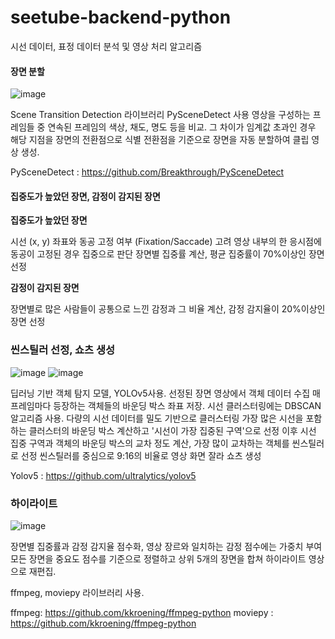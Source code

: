 # seetube-backend-python
시선 데이터, 표정 데이터 분석 및 영상 처리 알고리즘

#### 장면 분할


![image](https://github.com/capstone-nineteen/seetube-backend-python/assets/71063214/429481eb-cb64-4602-a87a-8b37a95bafa4)


Scene Transition Detection 라이브러리 PySceneDetect 사용
영상을 구성하는 프레임들 중 연속된 프레임의 색상, 채도, 명도 등을 비교. 그 차이가 임계값 초과인 경우 해당 지점을 장면의 전환점으로 식별
전환점을 기준으로 장면을 자동 분할하여 클립 영상 생성.

PySceneDetect : https://github.com/Breakthrough/PySceneDetect

#### 집중도가 높았던 장면, 감정이 감지된 장면



**집중도가 높았던 장면**

시선 (x, y) 좌표와 동공 고정 여부 (Fixation/Saccade) 고려 영상 내부의 한 응시점에 동공이 고정된 경우 집중으로 판단 
장면별 집중률 계산, 평균 집중률이 70%이상인 장면 선정

**감정이 감지된 장면**

장면별로 많은 사람들이 공통으로 느낀 감정과 그 비율 계산, 감정 감지율이 20%이상인 장면 선정

### 씬스틸러 선정, 쇼츠 생성

![image](https://github.com/capstone-nineteen/seetube-backend-python/assets/71063214/4db0ea84-b063-40b4-925e-83e2484179a7)
![image](https://github.com/capstone-nineteen/seetube-backend-python/assets/71063214/abd98b5b-a8a9-4f73-99a6-1bfc930b6634)


딥러닝 기반 객체 탐지 모델, YOLOv5사용. 선정된 장면 영상에서 객체 데이터 수집
매 프레임마다 등장하는 객체들의 바운딩 박스 좌표 저장. 시선 클러스터링에는 DBSCAN 알고리즘 사용. 다량의 시선 데이터를 밀도 기반으로 클러스터링
가장 많은 시선을 포함하는 클러스터의 바운딩 박스 계산하고 '시선이 가장 집중된 구역'으로 선정
이후 시선 집중 구역과 객체의 바운딩 박스의 교차 정도 계산, 가장 많이 교차하는 객체를 씬스틸러로 선정
씬스틸러를 중심으로 9:16의 비율로 영상 화면 잘라 쇼츠 생성

Yolov5 : https://github.com/ultralytics/yolov5

### 하이라이트

![image](https://github.com/capstone-nineteen/seetube-backend-python/assets/71063214/da6afba8-d589-4812-93db-14ca44f7ec47)


장면별 집중률과 감정 감지율 점수화, 영상 장르와 일치하는 감정 점수에는 가중치 부여
모든 장면을 중요도 점수를 기준으로 정렬하고 상위 5개의 장면을 합쳐 하이라이트 영상으로 재편집.

ffmpeg, moviepy 라이브러리 사용. 

ffmpeg: https://github.com/kkroening/ffmpeg-python
moviepy : https://github.com/kkroening/ffmpeg-python






